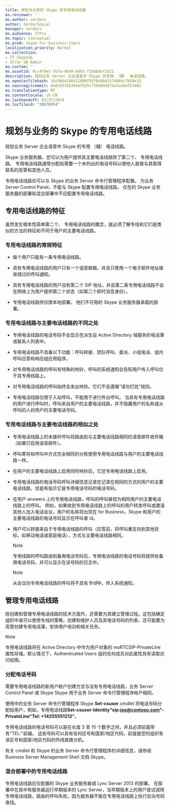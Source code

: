 ```yaml
---
title: 规划与业务的 Skype 的专用电话线路
ms.reviewer: ''
ms.author: serdars
author: SerdarSoysal
manager: serdars
ms.audience: ITPro
ms.topic: conceptual
ms.prod: skype-for-business-itpro
localization_priority: Normal
ms.collection:
- IT_Skype16
- Strat_SB_Admin
ms.custom: ''
ms.assetid: 9cc4f9e1-7b7a-4699-bd05-f16669ef2d21
description: 规划业务 Server 企业语音中 Skype 的专用 （辅） 电话线路。
ms.openlocfilehash: 16c5b6e29041280bf92f849bd327d864c7b58e15
ms.sourcegitcommit: da8c037bb30abf5d5cf3b60d4b71e3a10e553402
ms.translationtype: MT
ms.contentlocale: zh-CN
ms.lasthandoff: 03/27/2019
ms.locfileid: "30878054"
---
```

# <a name="plan-for-private-telephone-lines-with-skype-for-business"></a>规划与业务的 Skype 的专用电话线路
 
规划业务 Server 企业语音中 Skype 的专用 （辅） 电话线路。
  
Skype 业务服务器，您可以为用户提供其主要电话线路除了第二个、 专用电话线路。 专用电话线路通常分配给需要一个未列出的电话号码以便他人直接与其取得联系的高管和其他人员。
  
专用电话线路仅可以与 Skype 的业务 Server 命令行管理程序配置。 为业务 Server Control Panel，不能与 Skype 配置专用电话线路。 仅在的 Skype 业务服务器的部署和混合部署中不应配置专用电话线路。
  
## <a name="characteristics-of-private-telephone-lines"></a>专用电话线路的特征

虽然发生根本性简单第二个、 专用电话线路的概念，就必须了解专线和它们是类似的方法的特征和不同于用户的主要电话线路。
  
### <a name="general-characteristics-of-private-telephone-lines"></a>专用电话线路的常规特征

- 每个用户只能有一条专用电话线路。
    
- 具有专用电话线路的用户只有一个语音邮箱，并且只使用一个电子邮件地址接收错过的呼叫通知。
    
- 具有专用电话线路的用户没有第二个 SIP 地址，并且第二条专用电话线路不会在网络上为用户提供第二个状态（如第二个即时消息身份）。 
    
- 专用电话线路供仅限本地部署。 他们不可用的 Skype 业务服务器承载的部署。
    
### <a name="how-private-telephone-lines-differ-from-primary-telephone-lines"></a>专用电话线路与主要电话线路的不同之处

- 专用电话线路的电话号码不会显示在派生自 Active Directory 域服务的电话簿或联系人列表中。
    
- 专用电话线路不具备以下功能：呼叫转接、团队呼叫、委派、小组电话、组内呼叫应答和响应组应用程序。
    
- 对专用电话线路的呼叫有特殊的响铃，呼叫的系统通知会告知用户传入呼叫位于其专用线路上。
    
- 对专用电话线路的呼叫始终会发出响铃。它们不会遵循“请勿打扰”规则。
    
- 专用电话线路仅限于入站呼叫，不能用于进行传出呼叫。 当具有专用电话线路的用户进行呼叫时，呼叫来自用户的主要电话线路，并不隐藏用户的名称或从呼叫的人的用户的主要电话号码。
    
### <a name="how-private-telephone-lines-are-similar-to-primary-telephone-lines"></a>专用电话线路与主要电话线路的相似之处

- 专用电话线路上的未接听呼叫将路由到与主要电话线路相同的语音邮件收件箱（如果已启用语音邮件）。
    
- 呼叫寄存和呼叫中方式完全相同的分拣使用专用电话线路与用户的主要电话线路一样。
    
- 在用户的主要电话线路上启用同时响铃后，它还专用电话线路上启用。
    
- 专用电话线路的电话号码呼叫详细信息记录在记录在相同的方式的用户的主要电话线路，但是有指示它是专用电话号码的电话号码。
    
- 在用户 answers 上的专用电话线路，呼叫的呼叫被视为相同用户的主要电话线路上的呼叫。 例如，如果收到专用电话线路上的呼叫的用户转发呼叫或邀请其他人加入电话会议，用户的名称将出现在 for Business，Skype 和用户的主要电话线路的电话号码显示在呼叫者 id。
    
- 用户可以转接来自于专用电话线路的呼叫（应答前，将呼叫重定向到其他目标，如移动电话或家庭电话），方式与主要电话线路相同。 
    
    > [!NOTE]
    > 专用线路的呼叫路由到备用电话号码后，专用电话线路的电话号码将提供给备用电话号码，并可以显示在该号码的日志中。 
  
    > [!NOTE]
    > 从会议向专用电话线路的呼叫将不具有*专线*中，传入系统通知。
  
## <a name="administering-private-telephone-lines"></a>管理专用电话线路

除创建和管理专用电话线路的技术方面外，还需要为其建立管理过程。这包括确定组织中谁可以使用专线的策略，创建和维护人员及其电话号码的列表，还可能要为高管创建专用电话簿，安排用户培训和相关任务。
  
> [!NOTE]
> 专用电话线路将在 Active Directory 中作为用户对象的 msRTCSIP-PrivateLine 属性存储。默认情况下，Authenticated Users 组的任何成员对此属性具有读取访问权限。 
  
### <a name="assigning-telephone-numbers"></a>分配电话号码

 需要专用电话线路的新用户帐户创建方式与没有专用电话线路，业务 Server Control Panel 或 Skype Skype 用于业务 Server 命令行管理程序帐户相同。
  
使用中的业务 Server 命令行管理程序 Skype **Set-csuser** cmdlet 将电话号码分配给用户，例如，专用电话线路**Set-csuser-Identity"sip:joe@contoso.com"-PrivateLine"Tel: +14255551212"**。
  
专用电话线路的电话号码可以是在长度 3 至 15 个数字之间，并且必须前面带有"TEL:"前缀。 这些号码可以具有任何区号和国家/地区代码，前提是您的组织有该区号和国家/地区代码的外线直拨分机。 
  
有关 cmdlet 和 Skype 的业务 Server 命令行管理程序的详细信息，请参阅 Business Server Management Shell 文档 Skype。
  
### <a name="private-telephone-lines-in-mixed-deployments"></a>混合部署中的专用电话线路

专用电话线路应仅配置的 Skype 业务服务器或 Lync Server 2013 的部署。 在部署中在其中有服务器运行早期版本的 Lync Server，当早期版本上的用户尝试调用专用电话线路，路由的呼叫失败，因为服务器不能在专用电话线路上执行反向号码查找。
  

